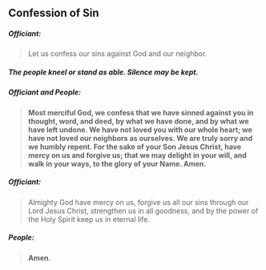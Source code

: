 ## Confession of Sin
##### Officiant:
> Let us confess our sins against God and our neighbor.

##### The people kneel or stand as able. Silence may be kept.

##### Officiant and **People:**
> **Most merciful God,
we confess that we have sinned against you
in thought, word, and deed,
by what we have done,
and by what we have left undone.
We have not loved you with our whole heart;
we have not loved our neighbors as ourselves.
We are truly sorry and we humbly repent.
For the sake of your Son Jesus Christ,
have mercy on us and forgive us;
that we may delight in your will,
and walk in your ways,
to the glory of your Name. Amen.**

##### Officiant:
> Almighty God have mercy on us, forgive us all our sins through our Lord Jesus Christ, strengthen us in all goodness, and by the power of the Holy Spirit keep us in eternal life.

##### **People:**
> **Amen.**
